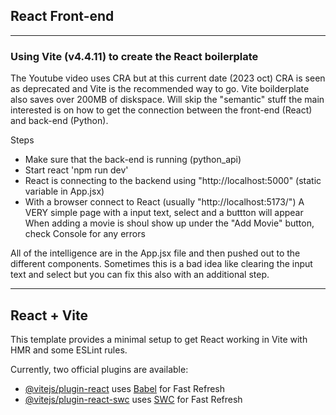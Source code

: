 ## React Front-end

---

### Using Vite (v4.4.11) to create the React boilerplate

The Youtube video uses CRA but at this current date (2023 oct) CRA is seen as deprecated and Vite is the recommended way to go.
Vite boilderplate also saves over 200MB of diskspace.
Will skip the "semantic" stuff the main interested is on how to get the connection between the front-end (React)
and back-end (Python).

Steps

- Make sure that the back-end is running (python_api)
- Start react 'npm run dev'
- React is connecting to the backend using "http://localhost:5000" (static variable in App.jsx)
- With a browser connect to React (usually "http://localhost:5173/")
  A VERY simple page with a input text, select and a buttton will appear
  When adding a movie is shoul show up under the "Add Movie" button, check Console for any errors

All of the intelligence are in the App.jsx file and then pushed out to the different components.
Sometimes this is a bad idea like clearing the input text and select but you can fix this also
with an additional step.

---

## React + Vite

This template provides a minimal setup to get React working in Vite with HMR and some ESLint rules.

Currently, two official plugins are available:

- [@vitejs/plugin-react](https://github.com/vitejs/vite-plugin-react/blob/main/packages/plugin-react/README.md) uses [Babel](https://babeljs.io/) for Fast Refresh
- [@vitejs/plugin-react-swc](https://github.com/vitejs/vite-plugin-react-swc) uses [SWC](https://swc.rs/) for Fast Refresh

